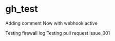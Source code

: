 
# gh_test
Adding comment
Now with webhook active

Testing firewall log
Testing pull request issue_001


